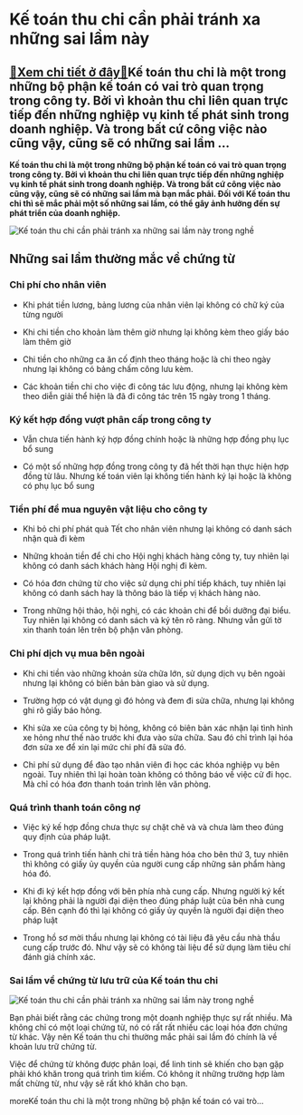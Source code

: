 Kế toán thu chi cần phải tránh xa những sai lầm này
===================================================

[:gift:Xem chi tiết ở đây:gift:](https://hddtvn.com/ke-toan-thu-chi-can-phai-tranh-xa-nhung-sai-lam-nay/)Kế toán thu chi là một trong những bộ phận kế toán có vai trò quan trọng trong công ty. Bởi vì khoản thu chi liên quan trực tiếp đến những nghiệp vụ kinh tế phát sinh trong doanh nghiệp. Và trong bất cứ công việc nào cũng vậy, cũng sẽ có những sai lầm …
-------------------------------------------------------------------------------------------------------------------------------------------------------------------------------------------------------------------------------------------------------------

**Kế toán thu chi là một trong những bộ phận kế toán có vai trò quan trọng trong công ty. Bởi vì khoản thu chi liên quan trực tiếp đến những nghiệp vụ kinh tế phát sinh trong doanh nghiệp. Và trong bất cứ công việc nào cũng vậy, cũng sẽ có những sai lầm mà bạn mắc phải. Đối với Kế toán thu chi thì sẽ mắc phải một số những sai lầm, có thể gây ảnh hưởng đến sự phát triển của doanh nghiệp.**


![Kế toán thu chi cần phải tránh xa những sai lầm này trong nghề](https://hddtvn.com/wp-content/uploads/2021/01/meinvoice.jpg)


Những sai lầm thường mắc về chứng từ
------------------------------------


### Chi phí cho nhân viên




* Khi phát tiền lương, bảng lương của nhân viên lại không có chữ ký của từng người

* Khi chi tiền cho khoản làm thêm giờ nhưng lại không kèm theo giấy báo làm thêm giờ

* Chi tiền cho những ca ăn cố định theo tháng hoặc là chi theo ngày nhưng lại không có bảng chấm công lưu kèm.

* Các khoản tiền chi cho việc đi công tác lưu động, nhưng lại không kèm theo diễn giải thể hiện là đã đi công tác trên 15 ngày trong 1 tháng.



### Ký kết hợp đồng vượt phân cấp trong công ty




* Vẫn chưa tiến hành ký hợp đồng chính hoặc là những hợp đồng phụ lục bổ sung

* Có một số những hợp đồng trong công ty đã hết thời hạn thực hiện hợp đồng từ lâu. Nhưng kế toán viên lại không tiến hành ký lại hoặc là không có phụ lục bổ sung



### Tiền phí để mua nguyên vật liệu cho công ty




* Khi bỏ chi phí phát quà Tết cho nhân viên nhưng lại không có danh sách nhận quà đi kèm

* Những khoản tiền để chi cho Hội nghị khách hàng công ty, tuy nhiên lại không có danh sách khách hàng Hội nghị đi kèm.

* Có hóa đơn chứng từ cho việc sử dụng chi phí tiếp khách, tuy nhiên lại không có danh sách hay là thông báo là tiếp vị khách hàng nào.

* Trong những hội thảo, hội nghị, có các khoản chi để bồi dưỡng đại biểu. Tuy nhiên lại không có danh sách và ký tên rõ ràng. Nhưng vẫn gửi tờ xin thanh toán lên trên bộ phận văn phòng.



### Chi phí dịch vụ mua bên ngoài




* Khi chi tiền vào những khoản sửa chữa lớn, sử dụng dịch vụ bên ngoài nhưng lại không có biên bản bàn giao và sử dụng.

* Trường hợp có vật dụng gì đó hỏng và đem đi sửa chữa, nhưng lại không ghi rõ giấy báo hỏng.

* Khi sửa xe của công ty bị hỏng, không có biên bản xác nhận lại tình hình xe hỏng như thế nào trước khi đưa vào sửa chữa. Sau đó chỉ trình lại hóa đơn sửa xe để xin lại mức chi phí đã sửa đó.

* Chi phí sử dụng để đào tạo nhân viên đi học các khóa nghiệp vụ bên ngoài. Tuy nhiên thì lại hoàn toàn không có thông báo về việc cử đi học. Mà chỉ có hóa đơn thanh toán trình lên văn phòng.



### Quá trình thanh toán công nợ




* Việc ký kế hợp đồng chưa thực sự chặt chẽ và và chưa làm theo đúng quy định của pháp luật.

* Trong quá trình tiến hành chi trả tiền hàng hóa cho bên thứ 3, tuy nhiên thì không có giấy ủy quyền của người cung cấp những sản phẩm hàng hóa đó.

* Khi đi ký kết hợp đồng với bên phía nhà cung cấp. Nhưng người ký kết lại không phải là người đại diện theo đúng pháp luật của bên nhà cung cấp. Bên cạnh đó thì lại không có giấy ủy quyền là người đại diện theo pháp luật

* Trong hồ sơ mời thầu nhưng lại không có tài liệu đã yêu cầu nhà thầu cung cấp trước đó. Như vậy sẽ có không tài liệu để sử dụng làm tiêu chí đánh giá chính xác.



### Sai lầm về chứng từ lưu trữ của Kế toán thu chi


![Kế toán thu chi cần phải tránh xa những sai lầm này trong nghề](https://hddtvn.com/wp-content/uploads/2021/01/Hoc-nghe-ke-toan-tong-hop.jpg)


Bạn phải biết rằng các chứng trong một doanh nghiệp thực sự rất nhiều. Mà không chỉ có một loại chứng từ, nó có rất rất nhiều các loại hóa đơn chứng từ khác. Vậy nên Kế toán thu chi thường mắc phải sai lầm đó chính là về khoản lưu trữ chứng từ.


Việc để chứng từ không được phân loại, để linh tinh sẽ khiến cho bạn gặp phải khó khăn trong quá trình tìm kiếm. Có không ít những trường hợp làm mất chừng từ, như vậy sẽ rất khó khăn cho bạn.



moreKế toán thu chi là một trong những bộ phận kế toán có vai trò…

